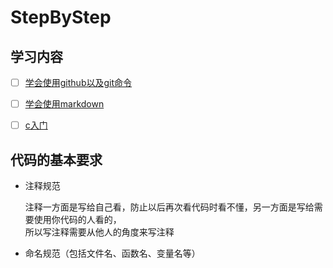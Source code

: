# StepByStep

## 学习内容

- [ ] [学会使用github以及git命令](https://www.bilibili.com/video/av10475153?from=search&seid=4078415991159909561)
- [ ] [学会使用markdown](https://www.bilibili.com/video/av8819726?from=search&seid=1494804976899616487)
- [ ] [c入门](https://www.bilibili.com/video/av27744141?from=search&seid=1876151959315308830)


## 代码的基本要求
+ 注释规范

    注释一方面是写给自己看，防止以后再次看代码时看不懂，另一方面是写给需要使用你代码的人看的，  
    所以写注释需要从他人的角度来写注释  
+ 命名规范（包括文件名、函数名、变量名等）
